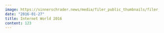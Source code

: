 ```yaml
---
image: https://sinnerschrader.news/media/filer_public_thumbnails/filer_public/b5/87/b587c3b3-5658-4ff7-aaa4-b8f523b6735d/teaser_website_keyvisual_iwm2016_commerceplus_720.jpg__480x288_q85_crop_subsampling-2_upscale.jpg
date: "2016-01-27"
title: Internet World 2016
content: 123
---
```

